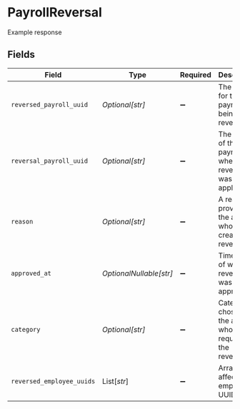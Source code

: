 # PayrollReversal

Example response


## Fields

| Field                                                    | Type                                                     | Required                                                 | Description                                              |
| -------------------------------------------------------- | -------------------------------------------------------- | -------------------------------------------------------- | -------------------------------------------------------- |
| `reversed_payroll_uuid`                                  | *Optional[str]*                                          | :heavy_minus_sign:                                       | The UUID for the payroll run being reversed.             |
| `reversal_payroll_uuid`                                  | *Optional[str]*                                          | :heavy_minus_sign:                                       | The UUID of the payroll where the reversal was applied.  |
| `reason`                                                 | *Optional[str]*                                          | :heavy_minus_sign:                                       | A reason provided by the admin who created the reversal. |
| `approved_at`                                            | *OptionalNullable[str]*                                  | :heavy_minus_sign:                                       | Timestamp of when the reversal was approved.             |
| `category`                                               | *Optional[str]*                                          | :heavy_minus_sign:                                       | Category chosen by the admin who requested the reversal. |
| `reversed_employee_uuids`                                | List[*str*]                                              | :heavy_minus_sign:                                       | Array of affected employee UUIDs.                        |